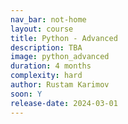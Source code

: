 ```yaml
---
nav_bar: not-home
layout: course
title: Python - Advanced
description: TBA
image: python_advanced
duration: 4 months
complexity: hard
author: Rustam Karimov
soon: Y
release-date: 2024-03-01
---
```


